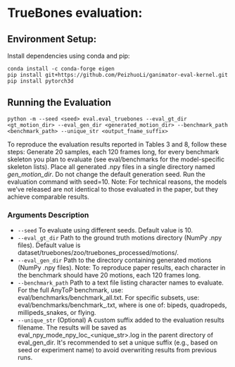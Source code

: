 # TrueBones evaluation:

## Environment Setup:
Install dependencies using conda and pip:
```
conda install -c conda-forge eigen
pip install git+https://github.com/PeizhuoLi/ganimator-eval-kernel.git
pip install pytorch3d
```

## Running the Evaluation
```
python -m --seed <seed> eval.eval_truebones --eval_gt_dir <gt_motion_dir> --eval_gen_dir <generated_motion_dir> --benchmark_path <benchmark_path> --unique_str <output_fname_suffix>

```
To reproduce the evaluation results reported in Tables 3 and 8, follow these steps:
Generate 20 samples, each 120 frames long, for every benchmark skeleton you plan to evaluate (see eval/benchmarks for the model-specific skeleton lists). Place all generated .npy files in a single directory named _gen_motion_dir_. Do not change the default generation seed.
Run the evaluation command with seed=10.
Note: For technical reasons, the models we’ve released are not identical to those evaluated in the paper, but they achieve comparable results.

### Arguments Description
* `--seed` To evaluate using different seeds. Default value is 10. 
* `--eval_gt_dir` Path to the ground truth motions directory (NumPy .npy files). Default value is dataset/truebones/zoo/truebones_processed/motions/.
* `--eval_gen_dir` Path to the directory containing generated motions (NumPy .npy files).
Note: To reproduce paper results, each character in the benchmark should have 20 motions, each 120 frames long.
* `--benchmark_path` Path to a text file listing character names to evaluate.
For the full AnyToP benchmark, use: eval/benchmarks/benchmark_all.txt. For specific subsets, use: eval/benchmarks/benchmark_<subset>.txt, 
where <subset> is one of: bipeds, quadropeds, millipeds_snakes, or flying.
* `--unique_str` (Optional) A custom suffix added to the evaluation results filename.
The results will be saved as eval_npy_mode_npy_loc_<unique_str>.log in the parent directory of eval_gen_dir. It's recommended to set a unique suffix (e.g., based on seed or experiment name) to avoid overwriting results from previous runs.



